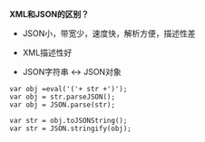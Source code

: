 **XML和JSON的区别？**
- JSON小，带宽少，速度快，解析方便，描述性差
- XML描述性好



- JSON字符串 <-> JSON对象
```
var obj =eval('('+ str +')');
var obj = str.parseJSON();
var obj = JSON.parse(str);

var str = obj.toJSONString();
var str = JSON.stringify(obj);
```